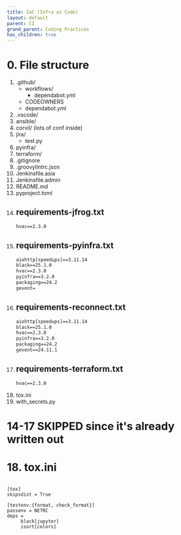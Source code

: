 ```yaml
---
title: IaC (Infra as Code)
layout: default
parent: CI
grand_parent: Coding Practices
has_children: true
---
```


# 0. File structure
1. .github/
     - workflows/
          - dependabot.yml
     - CODEOWNERS
     - dependabot.yml
2. .vscode/
3. ansible/
4. corvil/ (lots of conf inside)
5. jira/
     - test.py
6. pyinfra/
7. terraform/
8. .gitignore
9. .groovylintrc.json
10. Jenkinsfile.asia
11. Jenkinsfile.admin
12. README.md
13. pyproject.toml
14. requirements-jfrog.txt
     - 
     ```txt
     hvac==2.3.0
     ``` 
15. requirements-pyinfra.txt
     - 
     ```txt
     aiohttp[speedups]==3.11.14
     black==25.1.0
     hvac==2.3.0
     pyinfra==3.2.0
     packaging==24.2
     gevent=
     ```
16. requirements-reconnect.txt
     - 
     ```txt
     aiohttp[speedups]==3.11.14
     black==25.1.0
     hvac==2.3.0
     pyinfra==3.2.0
     packaging==24.2
     gevent==24.11.1
     ```
17. requirements-terraform.txt
     - 
     ```txt 
     hvac==2.3.0
     ```
18. tox.ini
19. with_secrets.py

# 14-17 SKIPPED since it's already written out

# 18. tox.ini

```tox

[tox]
skipsdist = True

[testenv:{format, check_format}]
passenv = NETRC
deps =
     black[jupyter]
     isort[colors]

```

